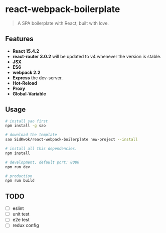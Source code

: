 # react-webpack-boilerplate

> A SPA boilerplate with React, built with love.

## Features
 - **React 15.4.2**
 - **react-router 3.0.2** will be updated to v4 whenever the version is stable.
 - **JSX**
 - **ES6**
 - **webpack 2.2**
 - **Express** the dev-server.
 - **Hot-Reload**
 - **Proxy**
 - **Global-Variable**

## Usage

```bash
# install sao first
npm install -g sao

# download the template
sao SidKwok/react-webpack-boilerplate new-project --install

# install all this dependencies.
npm install

# development, default port: 8080
npm run dev

# production
npm run build
```

## TODO
* [ ] eslint
* [ ] unit test
* [ ] e2e test
* [ ] redux config
